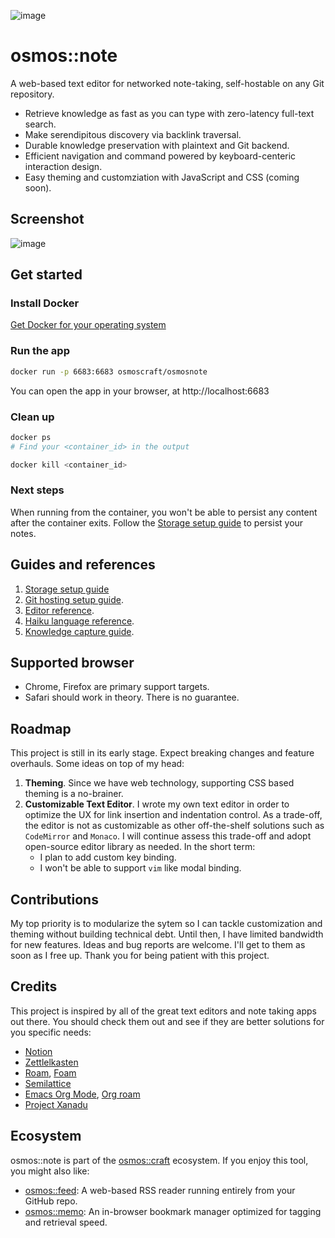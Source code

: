 ![image](https://user-images.githubusercontent.com/1895289/116900721-eacf8700-abed-11eb-8178-8d28601b52fc.png)

# osmos::note

A web-based text editor for networked note-taking, self-hostable on any Git repository.

- Retrieve knowledge as fast as you can type with zero-latency full-text search.
- Make serendipitous discovery via backlink traversal.
- Durable knowledge preservation with plaintext and Git backend.
- Efficient navigation and command powered by keyboard-centeric interaction design.
- Easy theming and customziation with JavaScript and CSS (coming soon).

## Screenshot

![image](https://user-images.githubusercontent.com/1895289/116659117-ed0fb800-a945-11eb-9e97-c28eeaf29ab0.png)

## Get started

### Install Docker

[Get Docker for your operating system](https://docs.docker.com/get-docker)

### Run the app

```sh
docker run -p 6683:6683 osmoscraft/osmosnote
```

You can open the app in your browser, at http://localhost:6683

### Clean up

```sh
docker ps
# Find your <container_id> in the output

docker kill <container_id>
```

### Next steps

When running from the container, you won't be able to persist any content after the container exits. Follow the [Storage setup guide](docs/storage-setup-guide.md) to persist your notes.

## Guides and references

1. [Storage setup guide](docs/storage-setup-guide.md)
2. [Git hosting setup guide](docs/hosting-setup-guide.md).
3. [Editor reference](docs/editor-reference.md).
4. [Haiku language reference](docs/haiku-language-reference.md).
5. [Knowledge capture guide](docs/knowledge-capture-guide.md).

## Supported browser

- Chrome, Firefox are primary support targets.
- Safari should work in theory. There is no guarantee.

## Roadmap

This project is still in its early stage. Expect breaking changes and feature overhauls. Some ideas on top of my head:

1. **Theming**. Since we have web technology, supporting CSS based theming is a no-brainer.
2. **Customizable Text Editor**. I wrote my own text editor in order to optimize the UX for link insertion and indentation control. As a trade-off, the editor is not as customizable as other off-the-shelf solutions such as `CodeMirror` and `Monaco`. I will continue assess this trade-off and adopt open-source editor library as needed. In the short term:
   - I plan to add custom key binding.
   - I won't be able to support `vim` like modal binding.

## Contributions

My top priority is to modularize the sytem so I can tackle customization and theming without building technical debt. Until then, I have limited bandwidth for new features. Ideas and bug reports are welcome. I'll get to them as soon as I free up. Thank you for being patient with this project.

## Credits

This project is inspired by all of the great text editors and note taking apps out there. You should check them out and see if they are better solutions for you specific needs:

- [Notion](https://www.notion.so)
- [Zettlelkasten](https://zettelkasten.de)
- [Roam](https://roamresearch.com), [Foam](https://foambubble.github.io)
- [Semilattice](https://www.semilattice.xyz)
- [Emacs Org Mode](https://orgmode.org), [Org roam](https://github.com/org-roam/org-roam)
- [Project Xanadu](https://www.xanadu.net)

## Ecosystem

osmos::note is part of the [osmos::craft](https://osmoscraft.org) ecosystem. If you enjoy this tool, you might also like:
- [osmos::feed](https://github.com/osmoscraft/osmosfeed): A web-based RSS reader running entirely from your GitHub repo.
- [osmos::memo](https://github.com/osmoscraft/osmosmemo): An in-browser bookmark manager optimized for tagging and retrieval speed.
